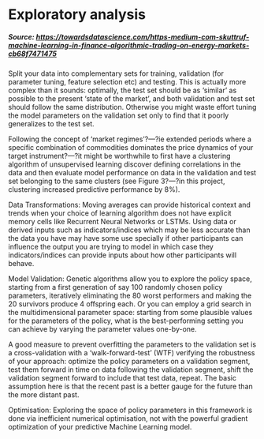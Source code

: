 # Exploratory analysis
##### Source: https://towardsdatascience.com/https-medium-com-skuttruf-machine-learning-in-finance-algorithmic-trading-on-energy-markets-cb68f7471475
Split your data into complementary sets for training, validation (for parameter tuning, feature selection etc) and testing. This is actually more complex than it sounds: optimally, the test set should be as ‘similar’ as possible to the present ‘state of the market’, and both validation and test set should follow the same distribution. Otherwise you might waste effort tuning the model parameters on the validation set only to find that it poorly generalizes to the test set.

Following the concept of ‘market regimes’?—?ie extended periods where a specific combination of commodities dominates the price dynamics of your target instrument?—?it might be worthwhile to first have a clustering algorithm of unsupervised learning discover defining correlations in the data and then evaluate model performance on data in the validation and test set belonging to the same clusters (see Figure 3?—?in this project, clustering increased predictive performance by 8%).

Data Transformations:
Moving averages can provide historical context and trends when your choice of learning algorithm does not have explicit memory cells like Recurrent Neural Networks or LSTMs.
Using data or derived inputs such as indicators/indices which may be less accurate than the data you have may have some use specially if other participants can influence the output you are trying to model in which case they indicators/indices can provide inputs about how other participants will behave.

Model Validation:
Genetic algorithms allow you to explore the policy space, starting from a first generation of say 100 randomly chosen policy parameters, iteratively eliminating the 80 worst performers and making the 20 survivors produce 4 offspring each. Or you can employ a grid search in the multidimensional parameter space: starting from some plausible values for the parameters of the policy, what is the best-performing setting you can achieve by varying the parameter values one-by-one.

A good measure to prevent overfitting the parameters to the validation set is a cross-validation with a ‘walk-forward-test’ (WTF) verifying the robustness of your approach: optimize the policy parameters on a validation segment, test them forward in time on data following the validation segment, shift the validation segment forward to include that test data, repeat. The basic assumption here is that the recent past is a better gauge for the future than the more distant past.

Optimisation:
Exploring the space of policy parameters in this framework is done via inefficient numerical optimisation, not with the powerful gradient optimization of your predictive Machine Learning model.
